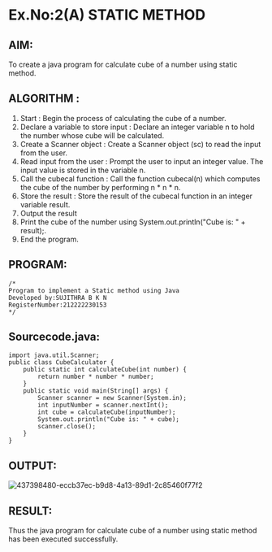 # Ex.No:2(A) STATIC METHOD

## AIM:
To create a java program for calculate cube of a number using static method.

## ALGORITHM :
1. Start : Begin the process of calculating the cube of a number.
2. Declare a variable to store input : Declare an integer variable n to hold the number whose cube will be calculated.
3. Create a Scanner object : Create a Scanner object (sc) to read the input from the user.
4. Read input from the user : Prompt the user to input an integer value. The input value is stored in the variable n.
5. Call the cubecal function : Call the function cubecal(n) which computes the cube of the number by performing n * n * n.
6. Store the result : Store the result of the cubecal function in an integer variable result.
7. Output the result
8. Print the cube of the number using System.out.println("Cube is: " + result);.
9. End the program.
    
## PROGRAM:
```
/*
Program to implement a Static method using Java
Developed by:SUJITHRA B K N
RegisterNumber:212222230153
*/
```

## Sourcecode.java:
```
import java.util.Scanner;
public class CubeCalculator {
    public static int calculateCube(int number) {
        return number * number * number;
    }
    public static void main(String[] args) {
        Scanner scanner = new Scanner(System.in);
        int inputNumber = scanner.nextInt();
        int cube = calculateCube(inputNumber);
        System.out.println("Cube is: " + cube);
        scanner.close();
    }
}
```
## OUTPUT:

![437398480-eccb37ec-b9d8-4a13-89d1-2c85460f77f2](https://github.com/user-attachments/assets/507984a3-2fed-4a68-b8dc-3d30de800679)

## RESULT:
Thus the java program for calculate cube of a number using static method has been executed successfully.
